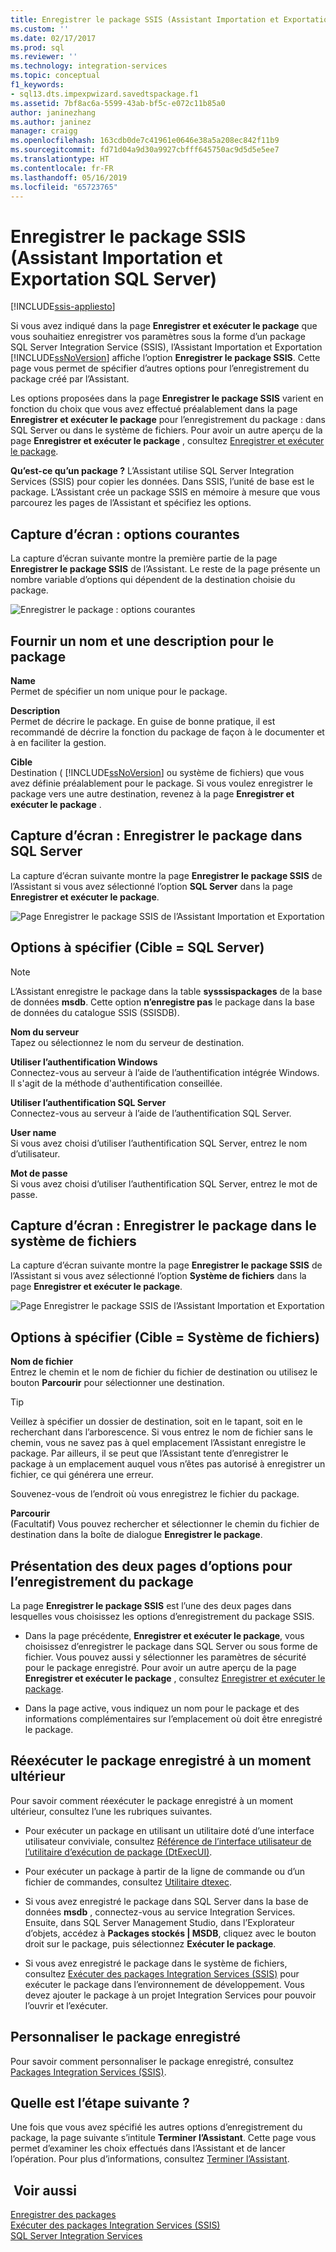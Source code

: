 ```yaml
---
title: Enregistrer le package SSIS (Assistant Importation et Exportation SQL Server) | Microsoft Docs
ms.custom: ''
ms.date: 02/17/2017
ms.prod: sql
ms.reviewer: ''
ms.technology: integration-services
ms.topic: conceptual
f1_keywords:
- sql13.dts.impexpwizard.savedtspackage.f1
ms.assetid: 7bf8ac6a-5599-43ab-bf5c-e072c11b85a0
author: janinezhang
ms.author: janinez
manager: craigg
ms.openlocfilehash: 163cdb0de7c41961e0646e38a5a208ec842f11b9
ms.sourcegitcommit: fd71d04a9d30a9927cbfff645750ac9d5d5e5ee7
ms.translationtype: HT
ms.contentlocale: fr-FR
ms.lasthandoff: 05/16/2019
ms.locfileid: "65723765"
---
```

# <a name="save-ssis-package-sql-server-import-and-export-wizard"></a>Enregistrer le package SSIS (Assistant Importation et Exportation SQL Server)

[!INCLUDE[ssis-appliesto](../../includes/ssis-appliesto-ssvrpluslinux-asdb-asdw-xxx.md)]


  Si vous avez indiqué dans la page **Enregistrer et exécuter le package** que vous souhaitiez enregistrer vos paramètres sous la forme d’un package SQL Server Integration Service (SSIS), l’Assistant Importation et Exportation [!INCLUDE[ssNoVersion](../../includes/ssnoversion-md.md)] affiche l’option **Enregistrer le package SSIS**. Cette page vous permet de spécifier d’autres options pour l’enregistrement du package créé par l’Assistant.  

Les options proposées dans la page **Enregistrer le package SSIS** varient en fonction du choix que vous avez effectué préalablement dans la page **Enregistrer et exécuter le package** pour l’enregistrement du package : dans SQL Server ou dans le système de fichiers. Pour avoir un autre aperçu de la page **Enregistrer et exécuter le package** , consultez [Enregistrer et exécuter le package](../../integration-services/import-export-data/save-and-run-package-sql-server-import-and-export-wizard.md).
 
**Qu’est-ce qu’un package ?** L’Assistant utilise SQL Server Integration Services (SSIS) pour copier les données. Dans SSIS, l’unité de base est le package. L’Assistant crée un package SSIS en mémoire à mesure que vous parcourez les pages de l’Assistant et spécifiez les options.

## <a name="screen-shot---common-options"></a>Capture d’écran : options courantes
La capture d’écran suivante montre la première partie de la page **Enregistrer le package SSIS** de l’Assistant. Le reste de la page présente un nombre variable d’options qui dépendent de la destination choisie du package.

![Enregistrer le package : options courantes](../../integration-services/import-export-data/media/save-package-common-options.png)

## <a name="provide-a-name-and-description-for-the-package"></a>Fournir un nom et une description pour le package  
 **Name**  
 Permet de spécifier un nom unique pour le package.  
  
 **Description**  
 Permet de décrire le package. En guise de bonne pratique, il est recommandé de décrire la fonction du package de façon à le documenter et à en faciliter la gestion.  
  
 **Cible**  
 Destination ( [!INCLUDE[ssNoVersion](../../includes/ssnoversion-md.md)] ou système de fichiers) que vous avez définie préalablement pour le package. Si vous voulez enregistrer le package vers une autre destination, revenez à la page **Enregistrer et exécuter le package** .

## <a name="screen-shot---save-the-package-in-sql-server"></a>Capture d’écran : Enregistrer le package dans SQL Server

 La capture d’écran suivante montre la page **Enregistrer le package SSIS** de l’Assistant si vous avez sélectionné l’option **SQL Server** dans la page **Enregistrer et exécuter le package**. 
  
![Page Enregistrer le package SSIS de l’Assistant Importation et Exportation](../../integration-services/import-export-data/media/save-package2.png "Page Enregistrer le package SSIS de l’Assistant Importation et Exportation")  

## <a name="options-to-specify-target--sql-server"></a>Options à spécifier (Cible = SQL Server) 

 > [!NOTE]
 > L’Assistant enregistre le package dans la table **sysssispackages** de la base de données **msdb**. Cette option **n’enregistre pas** le package dans la base de données du catalogue SSIS (SSISDB).  
 
 **Nom du serveur**  
 Tapez ou sélectionnez le nom du serveur de destination.  
   
 **Utiliser l’authentification Windows**  
Connectez-vous au serveur à l’aide de l’authentification intégrée Windows. Il s'agit de la méthode d'authentification conseillée.  
  
 **Utiliser l’authentification SQL Server**  
Connectez-vous au serveur à l’aide de l’authentification SQL Server.  
  
 **User name**  
Si vous avez choisi d’utiliser l’authentification SQL Server, entrez le nom d’utilisateur.  
  
 **Mot de passe**  
Si vous avez choisi d’utiliser l’authentification SQL Server, entrez le mot de passe.  
    
## <a name="screen-shot---save-the-package-in-the-file-system"></a>Capture d’écran : Enregistrer le package dans le système de fichiers
 
La capture d’écran suivante montre la page **Enregistrer le package SSIS** de l’Assistant si vous avez sélectionné l’option **Système de fichiers** dans la page **Enregistrer et exécuter le package**. 
  
![Page Enregistrer le package SSIS de l’Assistant Importation et Exportation](../../integration-services/import-export-data/media/save-package1.png "Page Enregistrer le package SSIS de l’Assistant Importation et Exportation")  

## <a name="options-to-specify-target--file-system"></a>Options à spécifier (Cible = Système de fichiers)

 **Nom de fichier**  
 Entrez le chemin et le nom de fichier du fichier de destination ou utilisez le bouton **Parcourir** pour sélectionner une destination.  
  
> [!TIP]
> Veillez à spécifier un dossier de destination, soit en le tapant, soit en le recherchant dans l’arborescence. Si vous entrez le nom de fichier sans le chemin, vous ne savez pas à quel emplacement l’Assistant enregistre le package. Par ailleurs, il se peut que l’Assistant tente d’enregistrer le package à un emplacement auquel vous n’êtes pas autorisé à enregistrer un fichier, ce qui générera une erreur.  
>   
>  Souvenez-vous de l’endroit où vous enregistrez le fichier du package.  
  
 **Parcourir**  
 (Facultatif) Vous pouvez rechercher et sélectionner le chemin du fichier de destination dans la boîte de dialogue **Enregistrer le package**.  

## <a name="about-the-two-pages-of-options-for-saving-the-package"></a>Présentation des deux pages d’options pour l’enregistrement du package  
 La page **Enregistrer le package SSIS** est l’une des deux pages dans lesquelles vous choisissez les options d’enregistrement du package SSIS.  
  
-   Dans la page précédente, **Enregistrer et exécuter le package**, vous choisissez d’enregistrer le package dans SQL Server ou sous forme de fichier. Vous pouvez aussi y sélectionner les paramètres de sécurité pour le package enregistré. Pour avoir un autre aperçu de la page **Enregistrer et exécuter le package** , consultez [Enregistrer et exécuter le package](../../integration-services/import-export-data/save-and-run-package-sql-server-import-and-export-wizard.md).  
  
-   Dans la page active, vous indiquez un nom pour le package et des informations complémentaires sur l’emplacement où doit être enregistré le package.  
 
## <a name="run-the-saved-package-again-later"></a>Réexécuter le package enregistré à un moment ultérieur  
 Pour savoir comment réexécuter le package enregistré à un moment ultérieur, consultez l’une les rubriques suivantes.  
  
-   Pour exécuter un package en utilisant un utilitaire doté d’une interface utilisateur conviviale, consultez [Référence de l’interface utilisateur de l’utilitaire d’exécution de package &#40;DtExecUI&#41;](../../integration-services/packages/execute-package-utility-dtexecui-ui-reference.md).  
  
-   Pour exécuter un package à partir de la ligne de commande ou d’un fichier de commandes, consultez [Utilitaire dtexec](../../integration-services/packages/dtexec-utility.md).  
  
-   Si vous avez enregistré le package dans SQL Server dans la base de données **msdb** , connectez-vous au service Integration Services. Ensuite, dans SQL Server Management Studio, dans l’Explorateur d’objets, accédez à **Packages stockés | MSDB**, cliquez avec le bouton droit sur le package, puis sélectionnez **Exécuter le package**.

-   Si vous avez enregistré le package dans le système de fichiers, consultez [Exécuter des packages Integration Services (SSIS)](../../integration-services/packages/run-integration-services-ssis-packages.md) pour exécuter le package dans l’environnement de développement. Vous devez ajouter le package à un projet Integration Services pour pouvoir l’ouvrir et l’exécuter.  

## <a name="customize-the-saved-package"></a>Personnaliser le package enregistré  
 Pour savoir comment personnaliser le package enregistré, consultez [Packages Integration Services &#40;SSIS&#41;](../../integration-services/integration-services-ssis-packages.md).  
  
## <a name="whats-next"></a>Quelle est l’étape suivante ?  
 Une fois que vous avez spécifié les autres options d’enregistrement du package, la page suivante s’intitule **Terminer l’Assistant**. Cette page vous permet d’examiner les choix effectués dans l’Assistant et de lancer l’opération. Pour plus d’informations, consultez [Terminer l’Assistant](../../integration-services/import-export-data/complete-the-wizard-sql-server-import-and-export-wizard.md).  
 
## <a name="see-also"></a> Voir aussi  
[Enregistrer des packages](../../integration-services/save-packages.md)  
[Exécuter des packages Integration Services (SSIS)](../../integration-services/packages/run-integration-services-ssis-packages.md)  
[SQL Server Integration Services](../../integration-services/sql-server-integration-services.md)
 
 
